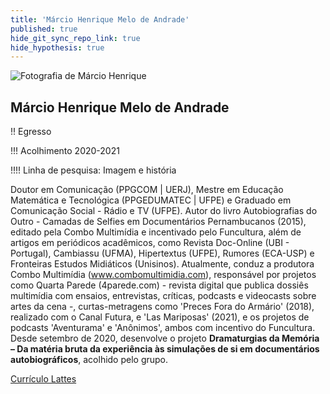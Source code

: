 ```yaml
---
title: 'Márcio Henrique Melo de Andrade'
published: true
hide_git_sync_repo_link: true
hide_hypothesis: true
---
```


![Fotografia de Márcio Henrique](../../imgs/MarcioHenrique.jpg?resize=400&classes=center,s-circle)

## Márcio Henrique Melo de Andrade

!! Egresso

!!! Acolhimento 2020-2021

!!!! Linha de pesquisa: Imagem e história

Doutor em Comunicação (PPGCOM | UERJ), Mestre em Educação Matemática e Tecnológica (PPGEDUMATEC | UFPE) e Graduado em Comunicação Social - Rádio e TV (UFPE). Autor do livro Autobiografias do Outro - Camadas de Selfies em Documentários Pernambucanos (2015), editado pela Combo Multimídia e incentivado pelo Funcultura, além de artigos em periódicos acadêmicos, como Revista Doc-Online (UBI - Portugal), Cambiassu (UFMA), Hipertextus (UFPE), Rumores (ECA-USP) e Fronteiras Estudos Midiáticos (Unisinos). Atualmente, conduz a produtora Combo Multimídia (www.combomultimidia.com), responsável por projetos como Quarta Parede (4parede.com) - revista digital que publica dossiês multimídia com ensaios, entrevistas, críticas, podcasts e videocasts sobre artes da cena -, curtas-metragens como 'Preces Fora do Armário' (2018), realizado com o Canal Futura, e 'Las Mariposas' (2021), e os projetos de podcasts 'Aventurama' e 'Anônimos', ambos com incentivo do Funcultura. Desde setembro de 2020, desenvolve o projeto **Dramaturgias da Memória – Da matéria bruta da experiência às simulações de si em documentários autobiográficos**, acolhido pelo grupo.

[Currículo Lattes](http://lattes.cnpq.br/4052805539378511?classes=btn,btn-primary,btn-lg&target=_blank)